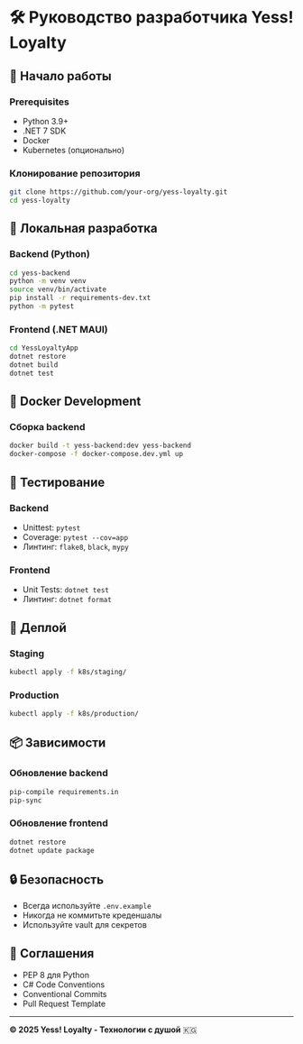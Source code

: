 # 🛠 Руководство разработчика Yess! Loyalty

## 🚀 Начало работы

### Prerequisites
- Python 3.9+
- .NET 7 SDK
- Docker
- Kubernetes (опционально)

### Клонирование репозитория
```bash
git clone https://github.com/your-org/yess-loyalty.git
cd yess-loyalty
```

## 🔧 Локальная разработка

### Backend (Python)
```bash
cd yess-backend
python -m venv venv
source venv/bin/activate
pip install -r requirements-dev.txt
python -m pytest
```

### Frontend (.NET MAUI)
```bash
cd YessLoyaltyApp
dotnet restore
dotnet build
dotnet test
```

## 🐳 Docker Development

### Сборка backend
```bash
docker build -t yess-backend:dev yess-backend
docker-compose -f docker-compose.dev.yml up
```

## 🧪 Тестирование

### Backend
- Unittest: `pytest`
- Coverage: `pytest --cov=app`
- Линтинг: `flake8`, `black`, `mypy`

### Frontend
- Unit Tests: `dotnet test`
- Линтинг: `dotnet format`

## 🚢 Деплой

### Staging
```bash
kubectl apply -f k8s/staging/
```

### Production
```bash
kubectl apply -f k8s/production/
```

## 📦 Зависимости

### Обновление backend
```bash
pip-compile requirements.in
pip-sync
```

### Обновление frontend
```bash
dotnet restore
dotnet update package
```

## 🔒 Безопасность

- Всегда используйте `.env.example`
- Никогда не коммитьте креденшалы
- Используйте vault для секретов

## 📝 Соглашения

- PEP 8 для Python
- C# Code Conventions
- Conventional Commits
- Pull Request Template

---

**© 2025 Yess! Loyalty - Технологии с душой** 🇰🇬

